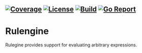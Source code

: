 [![Coverage](https://codecov.io/gh/leonests/rulengine/branch/master/graphs/badge.svg?branch=master)](https://codecov.io/gh/leonests/rulengine)
[![License](https://img.shields.io/badge/License-BSD_3--Clause-blue.svg)](https://opensource.org/licenses/BSD-3-Clause)
[![Build](https://github.com/leonests/rulengine/workflows/ci.yml/badge.svg)](https://github.com/leonests/rulengine/actions?query=workflow)
[![Go Report](https://goreportcard.com/badge/github.com/leonests/rulengine)](https://goreportcard.com/report/github.com/leonests/rulengine)
------
# Rulengine

Rulegine provides support for evaluating arbitrary expressions.
